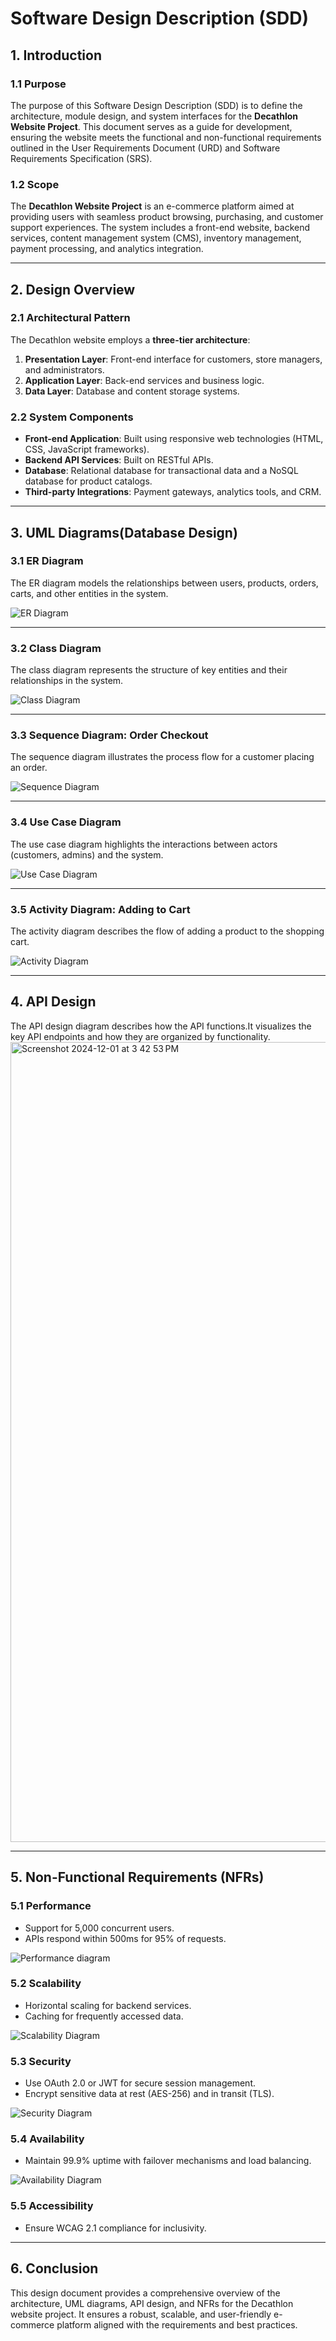 # Software Design Description (SDD)

## 1. Introduction

### 1.1 Purpose
The purpose of this Software Design Description (SDD) is to define the architecture, module design, and system interfaces for the **Decathlon Website Project**. This document serves as a guide for development, ensuring the website meets the functional and non-functional requirements outlined in the User Requirements Document (URD) and Software Requirements Specification (SRS).

### 1.2 Scope
The **Decathlon Website Project** is an e-commerce platform aimed at providing users with seamless product browsing, purchasing, and customer support experiences. The system includes a front-end website, backend services, content management system (CMS), inventory management, payment processing, and analytics integration.

---

## 2. Design Overview

### 2.1 Architectural Pattern
The Decathlon website employs a **three-tier architecture**:
1. **Presentation Layer**: Front-end interface for customers, store managers, and administrators.
2. **Application Layer**: Back-end services and business logic.
3. **Data Layer**: Database and content storage systems.

### 2.2 System Components
- **Front-end Application**: Built using responsive web technologies (HTML, CSS, JavaScript frameworks).
- **Backend API Services**: Built on RESTful APIs.
- **Database**: Relational database for transactional data and a NoSQL database for product catalogs.
- **Third-party Integrations**: Payment gateways, analytics tools, and CRM.

---

## 3. UML Diagrams(Database Design)

### 3.1 ER Diagram
The ER diagram models the relationships between users, products, orders, carts, and other entities in the system.

![ER Diagram](https://github.com/user-attachments/assets/8197baf4-797a-49e9-9664-3b27bf3a7d48)


---

### 3.2 Class Diagram
The class diagram represents the structure of key entities and their relationships in the system.

![Class Diagram](https://github.com/user-attachments/assets/962ca0ec-5a73-4d59-9ddc-1d2af2ccb42b)


---

### 3.3 Sequence Diagram: Order Checkout
The sequence diagram illustrates the process flow for a customer placing an order.

![Sequence Diagram](https://github.com/user-attachments/assets/84372c64-af4f-4d6d-bfee-0c0934557aa6)



---

### 3.4 Use Case Diagram
The use case diagram highlights the interactions between actors (customers, admins) and the system.

![Use Case Diagram](https://github.com/user-attachments/assets/10ce8837-f172-47a0-863d-5409617a110f)


---

### 3.5 Activity Diagram: Adding to Cart
The activity diagram describes the flow of adding a product to the shopping cart.

![Activity Diagram](https://github.com/user-attachments/assets/f6190f40-d68d-4284-a493-40f28c7b002d)


---

## 4. API Design
The API design diagram describes how the API functions.It visualizes the key API endpoints and how they are organized by functionality.
<img width="1280" alt="Screenshot 2024-12-01 at 3 42 53 PM" src="https://github.com/user-attachments/assets/ac74b0a7-5bed-4c68-8782-50faa724d578">


---

## 5. Non-Functional Requirements (NFRs)

### 5.1 Performance
- Support for 5,000 concurrent users.
- APIs respond within 500ms for 95% of requests.
  
 ![Performance diagram](https://github.com/user-attachments/assets/523056bd-c720-4f11-bcc7-2bfe34075364)


### 5.2 Scalability
- Horizontal scaling for backend services.
- Caching for frequently accessed data.
  
![Scalability Diagram](https://github.com/user-attachments/assets/dcfca96f-f445-4474-94af-11b96cd7993f)

### 5.3 Security
- Use OAuth 2.0 or JWT for secure session management.
- Encrypt sensitive data at rest (AES-256) and in transit (TLS).
  
![Security Diagram](https://github.com/user-attachments/assets/497f3e5b-bda6-44ff-806d-eb61f3cc4446)

### 5.4 Availability
- Maintain 99.9% uptime with failover mechanisms and load balancing.
  
![Availability Diagram](https://github.com/user-attachments/assets/70c53c36-aa06-4c02-a9d6-1e23f4062baf)

### 5.5 Accessibility
- Ensure WCAG 2.1 compliance for inclusivity.

---

## 6. Conclusion

This design document provides a comprehensive overview of the architecture, UML diagrams, API design, and NFRs for the Decathlon website project. It ensures a robust, scalable, and user-friendly e-commerce platform aligned with the requirements and best practices.

